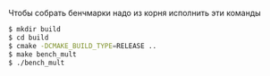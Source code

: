 Чтобы собрать бенчмарки надо из корня исполнить эти команды
```sh
$ mkdir build
$ cd build
$ cmake -DCMAKE_BUILD_TYPE=RELEASE ..
$ make bench_mult
$ ./bench_mult
```
